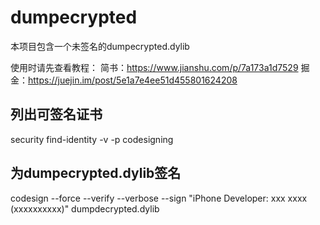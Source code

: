 # dumpecrypted
本项目包含一个未签名的dumpecrypted.dylib

使用时请先查看教程：
简书：https://www.jianshu.com/p/7a173a1d7529
掘金：https://juejin.im/post/5e1a7e4ee51d455801624208

## 列出可签名证书
security find-identity -v -p codesigning

## 为dumpecrypted.dylib签名
codesign --force --verify --verbose --sign "iPhone Developer: xxx xxxx (xxxxxxxxxx)" dumpdecrypted.dylib

